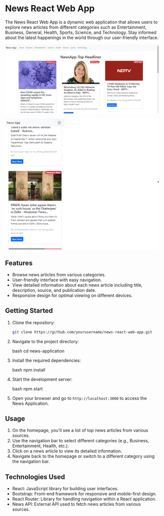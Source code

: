 # News React Web App

The News React Web App is a dynamic web application that allows users to explore news articles from different categories such as Entertainment, Business, General, Health, Sports, Science, and Technology. Stay informed about the latest happenings in the world through our user-friendly interface.

![App Screenshot](screenshot.png)




![App Screenshot](Screenshot1.png)
 
## Features

- Browse news articles from various categories.
- User-friendly interface with easy navigation.
- View detailed information about each news article including title, description, source, and publication date.
- Responsive design for optimal viewing on different devices.

## Getting Started

1. Clone the repository:

   ```bash
   git clone https://github.com/yourusername/news-react-web-app.git
   
2. Navigate to the project directory:

   bash
   cd news-application
   

3. Install the required dependencies:

   bash
   npm install
   

4. Start the development server:

   bash
   npm start
   

5. Open your browser and go to `http://localhost:3000` to access the News Application.


## Usage

1. On the homepage, you'll see a list of top news articles from various sources.
2. Use the navigation bar to select different categories (e.g., Business, Entertainment, Health, etc.).
3. Click on a news article to view its detailed information.
4. Navigate back to the homepage or switch to a different category using the navigation bar.

## Technologies Used

- React: JavaScript library for building user interfaces.
- Bootstrap: Front-end framework for responsive and mobile-first design.
- React Router: Library for handling navigation within a React application.
- News API: External API used to fetch news articles from various sources.
